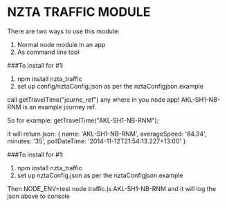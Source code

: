 NZTA TRAFFIC MODULE
=====================

There are two ways to use this module:
1. Normal node module in an app
2. As command line tool

###To install for #1:

1. npm install nzta_traffic
2. set up config/nztaConfig.json as per the nztaConfigjson.example

call  getTravelTime("journe_ref") any where in you node app!  AKL-SH1-NB-RNM is an example journey ref.

So for example:
getTravelTime("AKL-SH1-NB-RNM");

it will return json:
{ name: 'AKL-SH1-NB-RNM',
  averageSpeed: '84.34',
  minutes: '35',
  pollDateTime: '2014-11-12T21:54:13.227+13:00' }

  ###To install for #1:

  1. npm install nzta_traffic
  2. set up nztaConfig.json as per the nztaConfigjson.example

  Then  NODE_ENV=test node traffic.js AKL-SH1-NB-RNM  and it will log the json above to console
